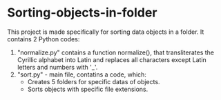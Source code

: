 # Sorting-objects-in-folder
This project is made specifically for sorting data objects in a folder.
It contains 2 Python codes:
1. "normalize.py" contains a function normalize(), that transliterates the Cyrillic alphabet into Latin and replaces all characters except Latin letters and numbers with '_'.
2. "sort.py" - main file, contatins a code, which:
   * Creates 5 folders for specific datas of objects.
   * Sorts objects with specific file extensions.

